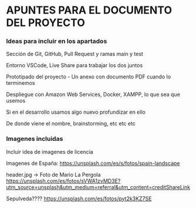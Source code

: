 # APUNTES PARA EL DOCUMENTO DEL PROYECTO


### Ideas para incluir en los apartados

Sección de Git, GitHub, Pull Request y ramas main y test

Entorno VSCode, Live Share para trabajar los dos juntos

Prototipado del proyecto - Un anexo con documento PDF cuando lo terminemos

Despliegue con Amazon Web Services, Docker, XAMPP, lo que sea que usemos

Si en el desarrollo usamos algo nuevo profundizar en ello

De donde viene el nombre, brainstorming, etc etc etc



### Imagenes incluidas

Incluir idea de imagenes de licencia

Imagenes de España: https://unsplash.com/es/s/fotos/spain-landscape

header.jpg -> Foto de Mario La Pergola https://unsplash.com/es/fotos/sVWA1zvMD3E?utm_source=unsplash&utm_medium=referral&utm_content=creditShareLink
  

Sepulveda???? https://unsplash.com/es/fotos/pyt2k3KZ7SE